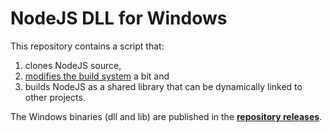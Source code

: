 # NodeJS DLL for Windows

This repository contains a script that:
  1) clones NodeJS source,
  2) [modifies the build system](https://github.com/metacall/core/blob/66fcaac300611d1c4210023e7b260296586a42e0/cmake/NodeJSGYPPatch.py) a bit and
  3) builds NodeJS as a shared library that can be dynamically linked to other projects.


The Windows binaries (dll and lib) are published in the **[repository releases](https://github.com/metacall/node.dll/releases)**.
